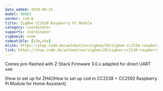 ```yaml
---
date_added: 2020-09-21
model: 90083
vendor: cod.m
title: ZigBee CC2538 Raspberry Pi Module
category: coordinator
supports: coordinator
zigbeeid: none
compatible: [z2m,zha]
mlink: https://shop.codm.de/automation/zigbee/29/zigbee-cc2538-raspberry-pi-modul
link: https://shop.codm.de/automation/zigbee/29/zigbee-cc2538-raspberry-pi-modul
---
```


Comes pre-flashed with Z-Stack Firmware 3.0.x adapted for direct UART use. 

[How to set up for ZHA](How to set up cod.m CC2538 + CC2592 Raspberry Pi Module for Home Assistant)
